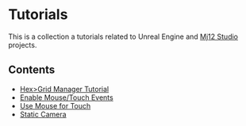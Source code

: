 # Tutorials #

This is a collection a tutorials related to Unreal Engine and [Mj12 Studio](mj12.studio) projects.

## Contents ##

* [Hex>Grid Manager Tutorial](./hexgridmanager_basic/hexgridmanager_basic.md)
* [Enable Mouse/Touch Events](./enable_mousetouch_events/enable_mousetouch_events.md)
* [Use Mouse for Touch](./use_mouse_for_touch/use_mouse_for_touch.md)
* [Static Camera](./static_camera/static_camera.md)

&nbsp;
